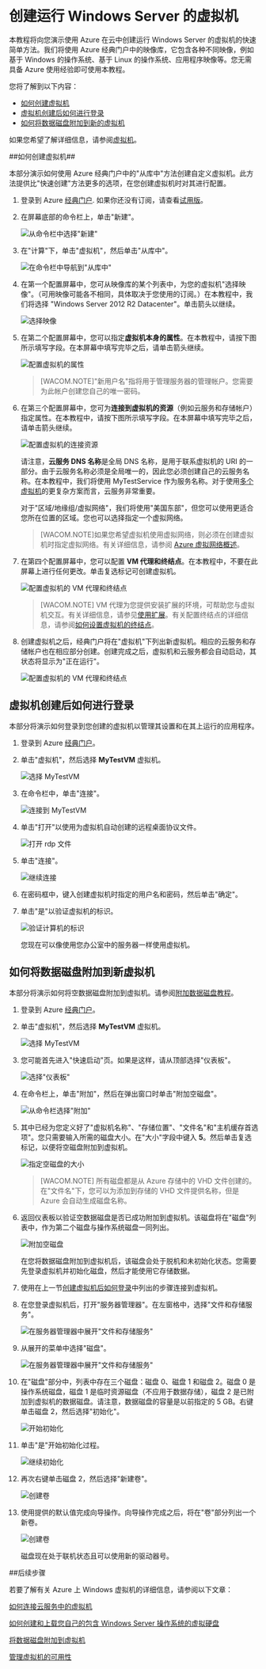 # 创建运行 Windows Server 的虚拟机 #

本教程将向您演示使用 Azure 在云中创建运行 Windows Server 的虚拟机的快速简单方法。我们将使用 Azure 经典门户中的映像库，它包含各种不同映像，例如基于 Windows 的操作系统、基于 Linux 的操作系统、应用程序映像等。您无需具备 Azure 使用经验即可使用本教程。 

您将了解到以下内容：

- [如何创建虚拟机](#createvirtualmachine)
- [虚拟机创建后如何进行登录](#logon)
- [如何将数据磁盘附加到新的虚拟机](#attachdisk)

如果您希望了解详细信息，请参阅[虚拟机](http://go.microsoft.com/fwlink/p/?LinkID=271224)。


##<a id="createvirtualmachine"></a>如何创建虚拟机##

本部分演示如何使用 Azure 经典门户中的"从库中"方法创建自定义虚拟机。此方法提供比"快速创建"方法更多的选项，在您创建虚拟机时对其进行配置。


1. 登录到 Azure [经典门户](http://manage.windowsazure.cn). 如果你还没有订阅，请查看[试用版](/pricing/free-trial)。

2. 在屏幕底部的命令栏上，单击"新建"。

	![从命令栏中选择"新建"](./media/CreateVirtualMachineWindowsTutorial/commandbarnew.png)

3. 在"计算"下，单击"虚拟机"，然后单击"从库中"。

	![在命令栏中导航到"从库中"](./media/CreateVirtualMachineWindowsTutorial/fromgallery.png)
	
4. 在第一个配置屏幕中，您可从映像库的某个列表中，为您的虚拟机"选择映像"。（可用映像可能各不相同，具体取决于您使用的订阅。）在本教程中，我们将选择 "Windows Server 2012 R2 Datacenter"。单击箭头以继续。

	![选择映像](./media/CreateVirtualMachineWindowsTutorial/chooseimage.png)

5. 在第二个配置屏幕中，您可以指定**虚拟机本身的属性**。在本教程中，请按下图所示填写字段。在本屏幕中填写完毕之后，请单击箭头继续。

	![配置虚拟机的属性](./media/CreateVirtualMachineWindowsTutorial/vmconfiguration.png)

	>[WACOM.NOTE]"新用户名"指将用于管理服务器的管理帐户。您需要为此帐户创建您自己的唯一密码。

6. 在第三个配置屏幕中，您可为**连接到虚拟机的资源**（例如云服务和存储帐户）指定属性。在本教程中，请按下图所示填写字段。在本屏幕中填写完毕之后，请单击箭头继续。 

	![配置虚拟机的连接资源](./media/CreateVirtualMachineWindowsTutorial/resourceconfiguration.png)

	请注意，**云服务 DNS 名称**是全局 DNS 名称，是用于联系虚拟机的 URI 的一部分。由于云服务名称必须是全局唯一的，因此您必须创建自己的云服务名称。在本教程中，我们将使用 MyTestService 作为服务名称。对于使用[多个虚拟机](http://azure.microsoft.com/zh-cn/documentation/articles/virtual-machines-linux-classic-connect-vms)的更复杂方案而言，云服务非常重要。
 
	对于"区域/地缘组/虚拟网络"，我们将使用"美国东部"，但您可以使用更适合您所在位置的区域。您也可以选择指定一个虚拟网络。
 
	>[WACOM.NOTE]如果您希望虚拟机使用虚拟网络，则必须在创建虚拟机时指定虚拟网络。有关详细信息，请参阅 [Azure 虚拟网络概述](http://go.microsoft.com/fwlink/p/?LinkID=294063)。

7. 在第四个配置屏幕中，您可以配置 **VM 代理和终结点**。在本教程中，不要在此屏幕上进行任何更改。单击复选标记可创建虚拟机。


	![配置虚拟机的 VM 代理和终结点](./media/CreateVirtualMachineWindowsTutorial/endpointconfiguration.png)

	>[WACOM.NOTE] VM 代理为您提供安装扩展的环境，可帮助您与虚拟机交互。有关详细信息，请参见[使用扩展](http://msdn.microsoft.com/zh-cn/library/dn606311.aspx)。有关配置终结点的详细信息，请参阅[如何设置虚拟机的终结点](http://azure.microsoft.com/zh-cn/documentation/articles/virtual-machines-windows-classic-setup-endpoints)。
    
8. 创建虚拟机之后，经典门户将在"虚拟机"下列出新虚拟机。相应的云服务和存储帐户也在相应部分创建。创建完成之后，虚拟机和云服务都会自动启动，其状态将显示为"正在运行"。 

	![配置虚拟机的 VM 代理和终结点](./media/CreateVirtualMachineWindowsTutorial/vmcreated.png)

## <a id="logon"> </a>虚拟机创建后如何进行登录 ##

本部分将演示如何登录到您创建的虚拟机以管理其设置和在其上运行的应用程序。

1. 登录到 Azure [经典门户](http://manage.windowsazure.cn)。

2. 单击"虚拟机"，然后选择 **MyTestVM** 虚拟机。

	![选择 MyTestVM](./media/CreateVirtualMachineWindowsTutorial/selectvm.png)

3. 在命令栏中，单击"连接"。

	![连接到 MyTestVM](./media/CreateVirtualMachineWindowsTutorial/commandbarconnect.png)
	
4. 单击"打开"以使用为虚拟机自动创建的远程桌面协议文件。

	![打开 rdp 文件](./media/CreateVirtualMachineWindowsTutorial/openrdp.png)
	
5. 单击"连接"。

	![继续连接](./media/CreateVirtualMachineWindowsTutorial/connectrdc.png)

6. 在密码框中，键入创建虚拟机时指定的用户名和密码，然后单击"确定"。

7. 单击"是"以验证虚拟机的标识。

	![验证计算机的标识](./media/CreateVirtualMachineWindowsTutorial/certificate.png)

	您现在可以像使用您办公室中的服务器一样使用虚拟机。

## <a id="attachdisk"> </a>如何将数据磁盘附加到新虚拟机 ##

本部分将演示如何将空数据磁盘附加到虚拟机。请参阅[附加数据磁盘教程](http://azure.microsoft.com/zh-cn/documentation/articles/virtual-machines-windows-classic-attach-disk)。

1. 登录到 Azure [经典门户](http://manage.windowsazure.cn)。

2. 单击"虚拟机"，然后选择 **MyTestVM** 虚拟机。

	![选择 MyTestVM](./media/CreateVirtualMachineWindowsTutorial/selectvm.png)
	
3. 您可能首先进入"快速启动"页。如果是这样，请从顶部选择"仪表板"。

	![选择"仪表板"](./media/CreateVirtualMachineWindowsTutorial/dashboard.png)

4. 在命令栏上，单击"附加"，然后在弹出窗口时单击"附加空磁盘"。

	![从命令栏选择"附加"](./media/CreateVirtualMachineWindowsTutorial/commandbarattach.png)	

5. 其中已经为您定义好了"虚拟机名称"、"存储位置"、"文件名"和"主机缓存首选项"。您只需要输入所需的磁盘大小。在"大小"字段中键入 **5**。然后单击复选标记，以便将空磁盘附加到虚拟机。

	![指定空磁盘的大小](./media/CreateVirtualMachineWindowsTutorial/emptydisksize.png)	
	
	>[WACOM.NOTE] 所有磁盘都是从 Azure 存储中的 VHD 文件创建的。在"文件名"下，您可以为添加到存储的 VHD 文件提供名称，但是 Azure 会自动生成磁盘名称。

6. 返回仪表板以验证空数据磁盘是否已成功附加到虚拟机。该磁盘将在"磁盘"列表中，作为第二个磁盘与操作系统磁盘一同列出。

	![附加空磁盘](./media/CreateVirtualMachineWindowsTutorial/disklistwithdatadisk.png)

	在您将数据磁盘附加到虚拟机后，该磁盘会处于脱机和未初始化状态。您需要先登录虚拟机并初始化磁盘，然后才能使用它存储数据。

7. 使用在上一节[创建虚拟机后如何登录](#logon)中列出的步骤连接到虚拟机。

8. 在您登录虚拟机后，打开"服务器管理器"。在左窗格中，选择"文件和存储服务"。

	![在服务器管理器中展开"文件和存储服务"](./media/CreateVirtualMachineWindowsTutorial/fileandstorageservices.png)

9. 从展开的菜单中选择"磁盘"。

	![在服务器管理器中展开"文件和存储服务"](./media/CreateVirtualMachineWindowsTutorial/selectdisks.png)	
	
10. 在"磁盘"部分中，列表中存在三个磁盘：磁盘 0、磁盘 1 和磁盘 2。磁盘 0 是操作系统磁盘，磁盘 1 是临时资源磁盘（不应用于数据存储），磁盘 2 是已附加到虚拟机的数据磁盘。请注意，数据磁盘的容量是以前指定的 5 GB。右键单击磁盘 2，然后选择"初始化"。

	![开始初始化](./media/CreateVirtualMachineWindowsTutorial/initializedisk.png)

11. 单击"是"开始初始化过程。

	![继续初始化](./media/CreateVirtualMachineWindowsTutorial/yesinitialize.png)

12. 再次右键单击磁盘 2，然后选择"新建卷"。 

	![创建卷](./media/CreateVirtualMachineWindowsTutorial/initializediskvolume.png)

13. 使用提供的默认值完成向导操作。向导操作完成之后，将在"卷"部分列出一个新卷。 

	![创建卷](./media/CreateVirtualMachineWindowsTutorial/newvolumecreated.png)

	磁盘现在处于联机状态且可以使用新的驱动器号。 
	
##后续步骤 

若要了解有关 Azure 上 Windows 虚拟机的详细信息，请参阅以下文章：

[如何连接云服务中的虚拟机](http://azure.microsoft.com/zh-cn/documentation/articles/virtual-machines-linux-classic-connect-vms)

[如何创建和上载您自己的包含 Windows Server 操作系统的虚拟硬盘](http://azure.microsoft.com/zh-cn/documentation/articles/virtual-machines-windows-classic-createupload-vhd)

[将数据磁盘附加到虚拟机](http://azure.microsoft.com/zh-cn/documentation/articles/virtual-machines-windows-classic-attach-disk)

[管理虚拟机的可用性](http://azure.microsoft.com/zh-cn/documentation/articles/virtual-machines-windows-manage-availability)

[有关 Azure 中的虚拟机]: #virtualmachine
[如何创建虚拟机]: #custommachine
[虚拟机创建后如何进行登录]: #logon
[如何将数据磁盘附加到新的虚拟机]: #attachdisk
[如何设置与虚拟机的通信]: #endpoints


<!--HONumber=41-->
